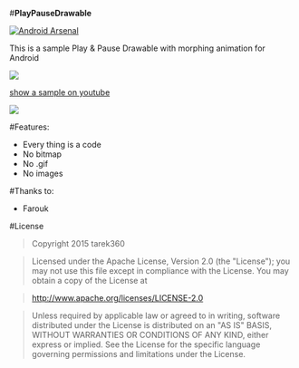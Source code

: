 #**PlayPauseDrawable**

[![Android Arsenal](https://img.shields.io/badge/Android%20Arsenal-PlayPauseDrawable-brightgreen.svg?style=flat)](http://android-arsenal.com/details/3/1631)

This is a sample Play & Pause Drawable with morphing animation for Android

[![](http://s25.postimg.org/l7tmfhxy7/get_it_on_google_play.jpg)](https://play.google.com/store/apps/details?id=com.tarek360.playpausedrawable)

[show a sample on youtube](https://www.youtube.com/watch?v=UFdV7qysyZQ)



[![](https://github.com/tarek360/PlayPauseDrawable/raw/master/ezgif.com-gif-maker.gif)](https://www.youtube.com/watch?v=UFdV7qysyZQ)

#Features:
- Every thing is a code
- No bitmap
- No .gif
- No images

#Thanks to:
- Farouk


#License

>Copyright 2015 tarek360

>Licensed under the Apache License, Version 2.0 (the "License");
you may not use this file except in compliance with the License.
You may obtain a copy of the License at

>   http://www.apache.org/licenses/LICENSE-2.0

>Unless required by applicable law or agreed to in writing, software
distributed under the License is distributed on an "AS IS" BASIS,
WITHOUT WARRANTIES OR CONDITIONS OF ANY KIND, either express or implied.
See the License for the specific language governing permissions and
limitations under the License.
